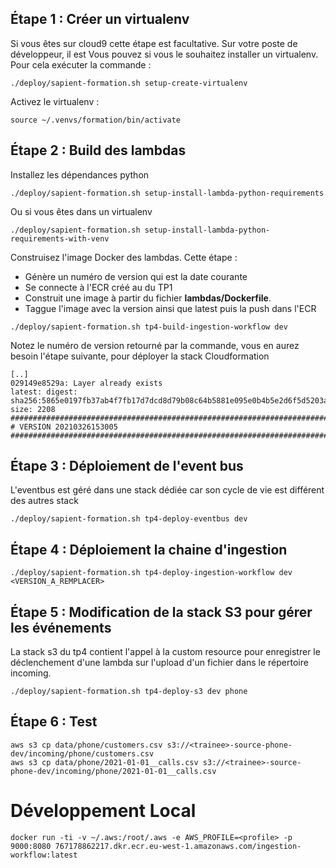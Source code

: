 ## Étape 1 : Créer un virtualenv
Si vous êtes sur cloud9 cette étape est facultative. Sur votre poste de développeur, il est 
Vous pouvez si vous le souhaitez installer un virtualenv. Pour cela exécuter la commande : 
```
./deploy/sapient-formation.sh setup-create-virtualenv
```

Activez le virtualenv : 
```
source ~/.venvs/formation/bin/activate
```

## Étape 2 : Build des lambdas
Installez les dépendances python
```
./deploy/sapient-formation.sh setup-install-lambda-python-requirements
```

Ou si vous êtes dans un virtualenv
```
./deploy/sapient-formation.sh setup-install-lambda-python-requirements-with-venv
```

Construisez l'image Docker des lambdas. Cette étape : 
* Génère un numéro de version qui est la date courante
* Se connecte à l'ECR créé au du TP1
* Construit une image à partir du fichier **lambdas/Dockerfile**.
* Taggue l'image avec la version ainsi que latest puis la push dans l'ECR
```
./deploy/sapient-formation.sh tp4-build-ingestion-workflow dev
```

Notez le numéro de version retourné par la commande, vous en aurez besoin l'étape suivante, pour déployer la stack Cloudformation
```shell
[..]
029149e8529a: Layer already exists 
latest: digest: sha256:5865e0197fb37ab4f7fb17d7dcd8d79b08c64b5881e095e0b4b5e2d6f5d5203a size: 2208
############################################################################################################
# VERSION 20210326153005
############################################################################################################
```


## Étape 3 : Déploiement de l'event bus
L'eventbus est géré dans une stack dédiée car son cycle de vie est différent des autres stack

```
./deploy/sapient-formation.sh tp4-deploy-eventbus dev
```


## Étape 4 : Déploiement la chaine d'ingestion
```
./deploy/sapient-formation.sh tp4-deploy-ingestion-workflow dev <VERSION_A_REMPLACER>
```

## Étape 5 : Modification de la stack S3 pour gérer les événements

La stack s3 du tp4 contient l'appel à la custom resource pour enregistrer le déclenchement d'une lambda sur l'upload d'un fichier
dans le répertoire incoming.
```
./deploy/sapient-formation.sh tp4-deploy-s3 dev phone
```

## Étape 6 : Test
```shell
aws s3 cp data/phone/customers.csv s3://<trainee>-source-phone-dev/incoming/phone/customers.csv
aws s3 cp data/phone/2021-01-01__calls.csv s3://<trainee>-source-phone-dev/incoming/phone/2021-01-01__calls.csv
```


# Développement Local
```
docker run -ti -v ~/.aws:/root/.aws -e AWS_PROFILE=<profile> -p 9000:8080 767178862217.dkr.ecr.eu-west-1.amazonaws.com/ingestion-workflow:latest
```
